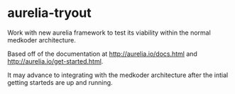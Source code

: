 # aurelia-tryout
Work with new aurelia framework to test its viability within the normal medkoder architecture.

Based off of the documentation at http://aurelia.io/docs.html and http://aurelia.io/get-started.html.  

It may advance to integrating with the medkoder architecture after the intial getting starteds are up and running.
